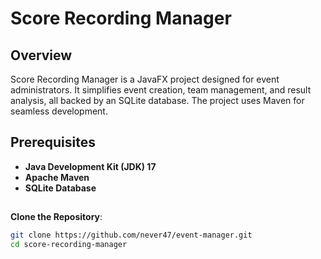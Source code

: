 # **Score Recording Manager**

## Overview
Score Recording Manager is a JavaFX project designed for event administrators. It simplifies event creation, team management, and result analysis, all backed by an SQLite database. The project uses Maven for seamless development.

## Prerequisites
- **Java Development Kit (JDK) 17**
- **Apache Maven**
- **SQLite Database**

##
**Clone the Repository**:
   ```bash
   git clone https://github.com/never47/event-manager.git
   cd score-recording-manager
